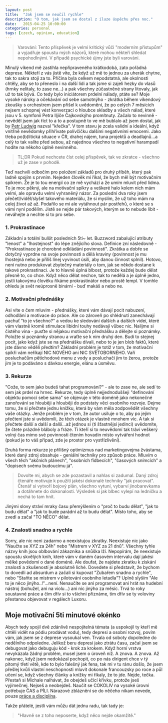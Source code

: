 ```yaml
---
layout: post
title:  "Jak jsem se neučil rychle"
description: "O tom, jak jsem se dostal z iluze úspěchu přes noc."
date:   2015-04-25 10:00:00
categories: personal
tags: [czech, opinion, education]
---
```


> Varování: Tento příspěvek je velmi kritický vůči "moderním přístupům" a vyjadřuje spoustu mých názorů, které mohou někteří shledat nepohodlnými. V případě psychické újmy jste byli varováni.

Minulý víkend mě zastihla nepřipraveného krátkodobá, zato pořádná deprese. Někteří z vás jistě víte, že když už mě to jednou za uherák chytne, tak to sakra stojí za to. Příčina byla celkem nepodstatná, ale okolnosti chtěly, aby se to přeneslo i na další lidi a tak jsme si zajeli hezky do vlasů (hrnky nelítaly, to zase ne...) a pak všechny zúčastněné strany litovaly, jak už to tak bývá. Co tedy bylo iniciátorem prdelní nálady, ptáte se? Moje vysoké nároky a očekávání od sebe samotnýho - zkrátka během víkendový zkoušky s orchestrem jsem přišel k uvědomění, že po celých 7 měsících nejsem schopnej vést konverzaci o hloubce skladby a všech nálad, které jsou v 5. symfonii Petra Iljiče Čajkovskýho promítnuty. Začalo to nevinně - nevěděl jsem jak říct to a to a postupně to ve mě bublalo až jsem dostal, jak by [Petr Ludwig][ludwig] nazval "křečka". V tom stavu je zcela validní a ideální, když vnitřně nevědomky přihřívate polívčičku dalšími negativními emocemi. Jako třeba po(b)litická situace v ČR, drahej nájem, tuna projektů a deadlajnů...a celý to tak valíte před sebou, až najednou všechno to negativní harampadí hodíte na někoho úplně nevinného.

> TL;DR Pokud nechcete číst celej příspěvek, tak ve zkratce - všechno už je zase v pohodě.

Teď nachvíli odbočím pro položení základů pro druhý příběh, který pak ladně spojím s prvním. Nejeden člověk mi říkal, že bych měl být motivačním spíkrem. Že je to tou energií co ze mě vychází a že umím mluvit před lidma. To je moc pěkný, ale na motivační spíkry a veškeré halo kolem nich mám velmi, ale opravdu velmi vyhraněný názor. Za poslední dva roky jsem přečetl/viděl/slyšel takového materiálu, že si myslím, že už toho mám na celej život až až. Podařilo se mi ale vytáhnout pár postřehů, o které se s vámi nyní podělím. Jistě se nejde pár takových, kterým se to nebude líbit - neváhejte a nechte si to pro sebe.

### 1. Prokrastinace

Základní a totální bulšit posledních 5ti~ let. Buzzword zabalující atributy "lenost" a "lhostejnost" do lépe znějícího slova. Definice zní následovně - "Prokrastinace je chorobné odkládání povinností". Zkrátka a dobře se dotyčný vyprdne na svoje povinnosti a dělá kraviny (povinnost je mu lhostejná nebo je příliš línej vyvinout úsilí, aby danou činnost splnil). Hotovo, není nutno produkovat zbytečný materiály o tom, jak se někdo dostane k takové prokrastinaci. Je to hlavně úplná blbost, protože každej bude dělat přesně to, co chce. Když něco dělat nechce, tak to nedělá a je úplně jedno, jestli takovýmu člověku říkáme prokrastinátor nebo prostě lempl. V tomhle ohledu je svět neúprosně binární - buď makáš a nebo ne.

### 2. Motivační přednášky

Asi víte o čem mluvim - přednášky, které vám dávají pocit nabuzení, odhodlání a motivace do práce. Ale co zároveň po shlédnutí zanechávají pachuť "to je všechno?" a vedou ke sledování dalších a dalších videí, které vám vlastně kromě stimulace libidní touhy nedávají vůbec nic. Nalijme si čistého vína - pusťte si nějakou motivační přednášku a dělejte si poznámky. Položte si poznámky stranou a vraťte se k nim druhý den. Budí to stejnej pocit, jako když jste se na přednášku dívali, nebo to je jen blob faktů, které jste dávno věděli předtím? Základní problém je totiž v tom, že motivační spíkři vám neříkají NIC NOVÉHO ani NIC SVĚTOBORNÉHO. Vaří posluchačům pětichodové menu z vody a posluchači jim to žerou, protože jim je to podáváno s dávkou energie, elánu a úsměvu.

### 3. Rekurze

"Cože, to sem jako budeš tahat programování?" - ale to zase ne, ale sedí to sem jak prdel na hrnec. Rekurze, tedy úplně nejjednoduššeji "definování objektu pomocí sebe sama" se objevuje v této doméně jako nekonečné zanořování se hlouběji a hlouběji do podstaty věci osobního rozvoje. Dejme tomu, že si přečtete jednu knížku, která by vám měla zodpovědět všechny vaše otázky. Jenže problém je v tom, že autor usiluje o to, aby po jejím přečtení jste si uvědomili, že těch otázek je vlastně mnohem víc. A tak si přečtete další a další a další...až jednou si (ti šťastnějsí jedinci) uvědomíte, že čtete prázdné bláboly a fráze. Ti kteří si to neuvědomí tak tráví veškerý volný čas mimo své povinnosti čtením hovadin místo vytváření hodnot (pokud je to váš případ, zde je prostor pro vystřízlivění). 

Druhá forma rekurze je přílišný optimizmus nad marketingovejma žvástama, které daný zdroj obsahuje - geniální techniky pro způsob práce. Mluvím o všech těch "akčních plánech", "osobních fídbecích", "časových snímcích" a "dopisech svému budoucímu já".

> Dovolte mi, abych se zde pozastavil a nahlas si zadumal. Daný zdroj čtenáře motivuje k použití jakési dokonalé techniky "jak pracovat". Čtenář si vytvoří bojový plán, všechno vytuní, vybarví jinobarevkama a dotáhnete do dokonalosti. Výsledek si jak blbec vylepí na ledničku a nechá to tam hnít.

 Jinými slovy stráví mraky času přemýšlením o "proč to budu dělat", "jak to budu dělat" a "jak to bude parádní až to budu dělat". Místo toho, aby se zvedl a začal "TO NĚCO" dělat.

### 4. Znalosti snadno a rychle

Sorry, ale nic neni zadarmo a neexistujou zkratky. Neexistuje nic jako "Naučte se XYZ za 24h" nebo "Mistrem v XYZ za 21 dnů". Všechny tyhle názvy knih jsou oblbování zákazníka a snůška lží. Nepopírám, že neexistuje spoustu skvělých knih, které vám v daném časovém intervalu dají jakési mělké povědomí o dané doméně. Ale doufat, že najdete zkratku k získání znalostí a zkušeností je absolutně liché. Dovedete si představit, že bychom to dovedli ad absurdum a začali si kupovat "Zubařem snadno a rychle", nebo "Staňte se mistrem v pilotování osobního letadla"? Uplně slyším "Ale to je něco jinýho..!"...není. Nenaučíte se ani programovat ani hrát na hudební nástroj (bohužel, ani na violu...) ani nic jinýho za měsíc. Trvá to roky soustavné práce a čím dřív si to všichni přiznáme, tím dřív se ty voloviny přestanou objevovat v regálech Luxoru.

## Moje motivační 5ti minutové okénko
Abych tedy spojil dvě zdánlivě nespojitelná témata (a uspokojil ty kteří mě chtěli vidět na pódiu prodávat vodu), tedy depresi a osobní rozvoj, povím vám, jak jsem se z deprese vysoukal ven. Trvala od soboty dopoledne do nedělního odpoledne. Jelikož beru depresi jako ztrátu času, začal jsem se debugovat jako debuguju kód - krok za krokem. Když horní vrstva nevykázala žádný problém, musel jsem o úroveň níž. A znova. A znova. Až nakonec, když jsem nedokázal pochopit, co po nás dirigent chce v tý pitomý třetí větě, kde to bylo falešný jak fena, tak mi v tu ránu došlo, že jsem přešlej kvůli vlastní neschopnosti mluvit dokonale francouzsky po roce a půl učení se, když všechny články a knížky mi říkaly, že to jde. Nejde, tečka. Přestaň si Michale nalhávat, že obejdeš učící křivku, protože jseš vyjímečnej. Nejseš a neobejdeš. Naučit se COKOLIV na vysoké úrovni potřebuje ČAS a PÍLI. Nárazové zbláznění se do něčeho nikam nevede, pouze [práce a disciplína][mahler].

Takže přátelé, jestli vám můžu dát jednu radu, tak tady je:

> "Hlavně se z toho neposerte, když něco nejde okamžitě."

[ludwig]: https://cs.wikipedia.org/wiki/Petr_Ludwig
[mahler]: http://quotes.lifehack.org/quote/gustav-mahler/discipline-work-work-discipline/